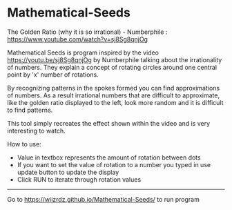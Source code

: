 # Mathematical-Seeds
The Golden Ratio (why it is so irrational) - Numberphile : https://www.youtube.com/watch?v=sj8Sg8qnjOg

Mathematical Seeds is program inspired by the video https://youtu.be/sj8Sg8qnjOg by Numberphile talking about the irrationality of numbers. They explain a concept of rotating circles around one central point by 'x' number of rotations. 

By recognizing patterns in the spokes formed you can find approximations of numbers. As a result irrational numbers that are difficult to approximate, like the golden ratio displayed to the left, look more random and it is difficult to find patterns. 

This tool simply recreates the effect shown within the video and is very interesting to watch.

How to use:
  - Value in textbox represents the amount of rotation between dots
  - If you want to set the value of rotation to a number you typed in use update button to update the display
  - Click RUN to iterate through rotation values
  
  
---

Go to https://wiizrdz.github.io/Mathematical-Seeds/ to run program
